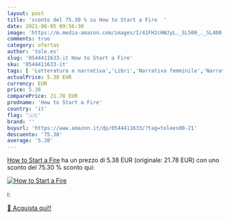 ```yaml
---
layout: post
title: 'sconto del 75.30 % su How to Start a Fire  '
date: 2021-06-05 09:56:30
image: 'https://m.media-amazon.com/images/I/41FH2cHWJyL._SL500_._SL400_.jpg'
comments: true
category: ofertas
author: 'tole.es'
slug: '0544411633-it How to Start a Fire'
sku: '0544411633-it'
tags: [ 'Letteratura e narrativa','Libri','Narrativa femminile','Narrativa femminile contemporanea', ]
actualPrice: 5.38 EUR
currency: EUR
price: 5.38
comparePrice: 21.78 EUR
prodname: 'How to Start a Fire'
country: 'it'
flag: '🇮🇹'
brand: ''
buyurl: 'https://www.amazon.it/dp/0544411633/?tag=tolees00-21'
descuento: '75.30'
average: '5.38'
---
```


[How to Start a Fire](https://www.amazon.it/dp/0544411633/?tag=tolees00-21) ha un prezzo di 5.38 EUR (originale: 21.78 EUR) con uno sconto del 75.30 % sconto qui:

[![How to Start a Fire](https://m.media-amazon.com/images/I/41FH2cHWJyL._SL500_._SL400_.jpg)](https://www.amazon.it/dp/0544411633/?tag=tolees00-21)

ℹ️:


[🛒 Acquista qui!!](https://www.amazon.it/dp/0544411633/?tag=tolees00-21)
